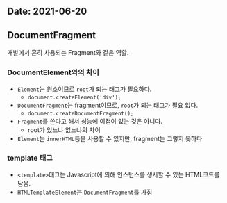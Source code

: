 Date: 2021-06-20
---

## DocumentFragment

개발에서 흔히 사용되는 Fragment와 같은 역할.

### DocumentElement와의 차이
- `Element`는 원소이므로 `root`가 되는 태그가 필요하다.
  - `document.createElement('div');`
- `DocumentFragment`는 fragment이므로, `root`가 되는 태그가 필요 없다.
  - `document.createDocumentFragment();`
- `Fragment`를 쓴다고 해서 성능에 이점이 있는 것은 아니다.
  - root가 있느냐 없느냐의 차이
- `Element`는 `innerHTML`등을 사용할 수 있지만, fragment는 그렇지 못하다

### template 태그
- `<template>`태그는 Javascript에 의해 인스턴스를 생서할 수 있는 HTML코드를 담음.
- `HTMLTemplateElement`는 `DocumentFragment`를 가짐
